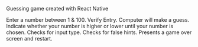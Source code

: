 Guessing game created with React Native


Enter a number between 1 & 100. Verify Entry. Computer will make a guess. Indicate whether your number is higher or lower until your number is chosen. Checks for input type. Checks for false hints. Presents a game over screen and restart.
